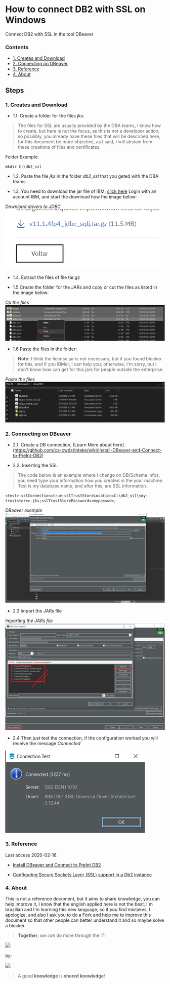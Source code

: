 # How to connect DB2 with SSL on Windows

Connect DB2 with SSL in the tool DBeaver

### Contents
- [1. Creates and Download](#1-creates-and-download)
- [2. Connecting on DBeaver](#2.connecting-on-dbeaver)
- [3. Reference](#3-reference)
- [4. About](#4-about)

## Steps

### 1. Creates and Download
- 1.1. Create a folder for the files jks:
> The files for SSL are usually provided by the DBA teams, I know how to create, but here is not the focus, as this is not a developer action, so possibly, you already have these files that will be described here, for this document be more objective, as I said, I will abstain from these creations of files  and certificates.

Folder Exemple:
```
mkdir C:\db2_ssl
```

- 1.2. Paste the file *jks* in the folder *db2_ssl* that you geted with the DBA teams

- 1.3. You need to download the jar file of IBM, [click here](https://www.ibm.com/support/pages/db2-jdbc-driver-versions-and-downloads)
Login with an account IBM, and start the download how the image below:

*Download drivers to JDBC*
<img src="https://github.com/weslen02/how-to-connect-db2-with-ssl/blob/master/img/1.3.png" class="center">

- 1.4. Extract the files of file tar.gz

- 1.5 Create the folder for the JARs and copy or cut the files as listed in the image below:

*Cp the files*
<img src="https://github.com/weslen02/how-to-connect-db2-with-ssl/blob/master/img/1.5.png" class="center">

- 1.6 Paste the files in the folder:
> **Note:** I think the license jar is not necessary, but if you found blocker for this, and if you IBMer, I can help you;
otherwise, I'm sorry, but I don't know how can get for this jars for people outside the enterprise.

*Paste the files*
<img src="https://github.com/weslen02/how-to-connect-db2-with-ssl/blob/master/img/1.6.png" class="center">


### 2. Connecting on DBeaver
- 2.1. Create a DB connection, (Learn More about here](https://github.com/ca-cwds/intake/wiki/Install-DBeaver-and-Connect-to-PreInt-DB2)

- 2.2. Inserting the SSL
> The code below is an example where I change on DB/Schema infos, you need type your information how you created in the your machine.
Test is my database name, and after this, are SSL information.

```
<test>:sslConnection=true;sslTrustStoreLocation=C:\db2_ssl\<my-truststore>.jks;sslTrustStorePassword=<mypasswd>;
```

*DBeaver exemple*
<img src="https://github.com/weslen02/how-to-connect-db2-with-ssl/blob/master/img/2.2.png" class="center">

- 2.3 Import the JARs file

*Importing the JARs file*
<img src="https://github.com/weslen02/how-to-connect-db2-with-ssl/blob/master/img/2.3.png" class="center">


- 2.4 Then just test the connection, if the configuration worked you will receive the message *Connected*
<img src="https://github.com/weslen02/how-to-connect-db2-with-ssl/blob/master/img/2.4.png" class="center">



### 3. Reference
Last access 2020-02-16.
- [Install DBeaver and Connect to PreInt DB2](https://github.com/ca-cwds/intake/wiki/Install-DBeaver-and-Connect-to-PreInt-DB2)

- [Configuring Secure Sockets Layer (SSL) support in a Db2 instance](https://www.ibm.com/support/knowledgecenter/SSEPGG_11.1.0/com.ibm.db2.luw.admin.sec.doc/doc/t0025241.html)

### 4. About
This is not a reference document, but it aims to share knowledge, you can help improve it, I know that the english applied here is not the best, I'm brazilian and I'm learning this new language, so if you find mistakes, I apologize, and also I ask you to do a Fork and help me to improve this document so that other people can better understand it and so maybe solve a blocker.

> **Together**, *we can* do more through the IT!

<img src="https://github.com/weslen02/end-img/blob/master/img/tks.png" class="center">

by:

<img src="https://github.com/weslen02/end-img/blob/master/assWeslen2.png" class="center">


> A good **knowledge** is **shared knowledge**!
